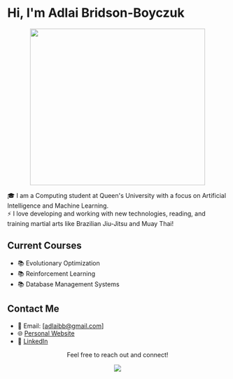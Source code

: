 # Hi, I'm Adlai Bridson-Boyczuk

<p align="center">
  <img src="https://github.com/boyczuk/boyczuk/assets/71486949/9ef8d0a6-f396-4db8-be8a-11c01ef75681" width="400" height="357">
</p>

  🎓 I am a Computing student at Queen's University with a focus on Artificial Intelligence and Machine Learning.<br>
  ⚡ I love developing and working with new technologies, reading, and training martial arts like Brazilian Jiu-Jitsu and Muay Thai!

## Current Courses

- 📚 Evolutionary Optimization 
- 📚 Reinforcement Learning
- 📚 Database Management Systems

## Contact Me

- 📧 Email: [adlaibb@gmail.com]
- 🌐 [Personal Website](https://www.adlai.ca/)
- 💼 [LinkedIn](https://www.linkedin.com/in/adlai-bridson-boyczuk/)

<p align="center">
  Feel free to reach out and connect!
</p>

<p align="center">
  <img src="https://github-readme-stats.vercel.app/api/top-langs/?username=boyczuk&layout=compact">
</p>
